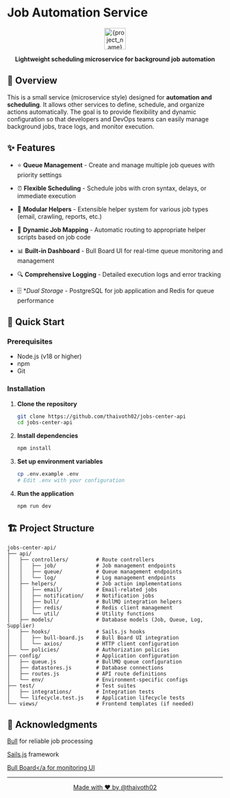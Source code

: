# Job Automation Service

<div align="center">
  <img src="https://www.reshot.com/preview-assets/icons/8GJ7ED4K6U/bull-8GJ7ED4K6U.svg" alt="{project_name} Logo" width="50" height="50">

  <p>
    <strong>Lightweight scheduling microservice for background job automation</strong>
  </p>
</div>

## 🌟 Overview

This is a small service (microservice style) designed for **automation and scheduling**.
It allows other services to define, schedule, and organize actions automatically.
The goal is to provide flexibility and dynamic configuration so that developers and DevOps teams can easily manage background jobs, trace logs, and monitor execution.

## ✨ Features

- ⭐ **Queue Management** - Create and manage multiple job queues with priority settings

- ⏰ **Flexible Scheduling** - Schedule jobs with cron syntax, delays, or immediate execution

- 💎 **Modular Helpers** - Extensible helper system for various job types (email, crawling, reports, etc.)

- 🔧 **Dynamic Job Mapping** - Automatic routing to appropriate helper scripts based on job code

- 📊 **Built-in Dashboard** - Bull Board UI for real-time queue monitoring and management

- 🔍 **Comprehensive Logging** - Detailed execution logs and error tracking

- 🗄️ \*_Dual Storage_ - PostgreSQL for job application and Redis for queue performance

## 🎯 Quick Start

### Prerequisites

- Node.js (v18 or higher)
- npm
- Git

### Installation

1. **Clone the repository**

   ```bash
   git clone https://github.com/thaivoth02/jobs-center-api
   cd jobs-center-api
   ```

2. **Install dependencies**

   ```bash
   npm install
   ```

3. **Set up environment variables**

   ```bash
   cp .env.example .env
   # Edit .env with your configuration
   ```

4. **Run the application**
   ```bash
   npm run dev
   ```

## 🏗️ Project Structure

```
jobs-center-api/
├── api/
│   ├── controllers/         # Route controllers
│   │   ├── job/             # Job management endpoints
│   │   ├── queue/           # Queue management endpoints
│   │   └── log/             # Log management endpoints
│   ├── helpers/             # Job action implementations
│   │   ├── email/           # Email-related jobs
│   │   ├── notification/    # Notification jobs
│   │   ├── bull/            # BullMQ integration helpers
│   │   ├── redis/           # Redis client management
│   │   └── util/            # Utility functions
│   ├── models/              # Database models (Job, Queue, Log, Supplier)
│   ├── hooks/               # Sails.js hooks
│   │   ├── bull-board.js    # Bull Board UI integration
│   │   └── axios/           # HTTP client configuration
│   └── policies/            # Authorization policies
├── config/                  # Application configuration
│   ├── queue.js             # BullMQ queue configuration
│   ├── datastores.js        # Database connections
│   ├── routes.js            # API route definitions
│   └── env/                 # Environment-specific configs
├── test/                    # Test suites
│   ├── integrations/        # Integration tests
│   └── lifecycle.test.js    # Application lifecycle tests
└── views/                   # Frontend templates (if needed)

```

## 🙏 Acknowledgments

<a href="https://github.com/OptimalBits/bull">Bull</a> for reliable job processing

<a href="https://github.com/balderdashy/sails?tab=readme-ov-file">Sails.js</a> framework

<a href="https://github.com/felixmosh/bull-board">Bull Board</a for monitoring UI

---

<div align="center">
  Made with ❤️ by <a href="https://github.com/thaivoth02">@thaivoth02</a>
</div>

